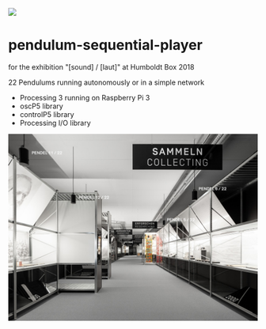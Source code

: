 [![](https://img.shields.io/badge/using-Processing-brightgreen.svg?style=flat-square&color=000000)](http://processing.org/)

# pendulum-sequential-player
for the exhibition "[sound] / [laut]" at Humboldt Box 2018

22 Pendulums running autonomously or in a simple network

- Processing 3 running on Raspberry Pi 3
- oscP5 library
- controlP5 library
- Processing I/O library

![](key.jpg)
